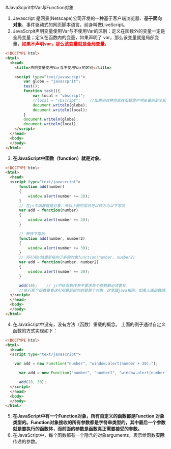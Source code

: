 #JavaScprit中Var与Function对象
1. Javascript 是网景(Netscape)公司开发的一种基于客户端浏览器、~~基于~~**面向对象**、事件驱动式的网页脚本语言。前身叫做LiveScript。
2. JavaScrpit声明变量使用Var与不使用Var的区别：定义在函数外的变量一定是全局变量；定义在函数内的变量，如果声明了 var，那么该变量就是局部变量，<font color=red>**如果不声明var，那么该变量就是全局变量**</font>。
```html
<!DOCTYPE html>
<html>
  <head>
    <title>声明变量使用Var与不使用Var的区别</title>

    <script type="text/javascript">
        var globe = "javascprit";
        test();
        function test(){
            var local = "vbscript";
            //local = "vbscript";    //如果用这种方式在函数里声明变量则是全局变量
            document.writeln(globe);
            document.writeln(local);
        }
        document.writeln(globe);
        document.writeln(local);
    </script>
  </head>
  <body>
  </body>
</html>
```
3. **在JavaScript中函数（function）就是对象**。
```html
<!DOCTYPE html>
<html>
  <head>
  <script type="text/javascript">
      function add(number)
      {
          window.alert(number += 20);
      }
      // 在js中函数就是对象，所以上面的写法可以转为为以下写法
      var add = function(number)
      {
          window.alert(number += 20);
      }

      // 转换下面的
      function add(number, number2)
      {
          window.alert(number += 30);
      }
      // 将引用add重新指向了新的对象function(number, number2)
      var add = function(number, number2)
      {
          window.alert(number += 30);
      }

      add(10);    // js中给函数传参不要求每个参数都必须要写
      //执行那个函数要看这引用最后指向的是那个对象，这里跟java相同。如果上面函数顺序颠倒则引用指向赋值也发生变化。
  </script>
  </head>
  <body>
  </body>
</html>
```
4. 在JavaScript中没有，没有方法（函数）重载的概念。
上面的例子通过自定义函数的方式实现如下：
```html
<!DOCTYPE html>
<html>
  <head>
  <script type="text/javascript">

    var add = new Function("number", "window.alert(number + 20);");

      var add = new Function("number", "number2", "window.alert(number + number2);");

      add(10, 30);
  </script>
  </head>
  <body>
  </body>
</html>
```
5. **在JavaScript中有一个Function对象，所有自定义的函数都是Function 对象类型的。Function对象接收的所有参数都是字符串类型的，其中最后一个参数就是要执行的函数体，而前面的参数是函数真正需要接受的参数。**
6. 在JavaScript中，每个函数都有一个隐含的对象arguments，表示给函数**实际**传递的参数。